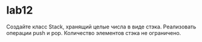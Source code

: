 # lab12
Создайте класс Stack, хранящий целые числа в виде стэка. Реализовать операции push и pop. Количество элементов стэка не ограничено.
